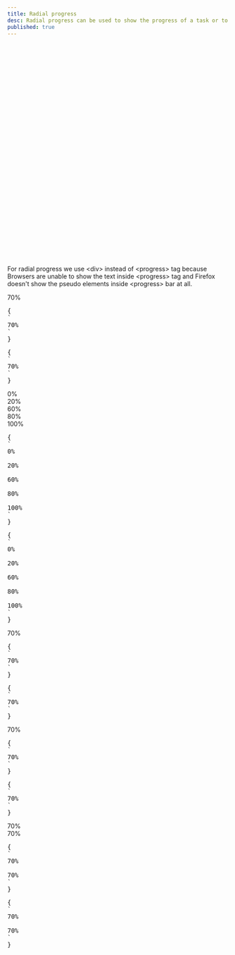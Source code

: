 ```yaml
---
title: Radial progress
desc: Radial progress can be used to show the progress of a task or to show the passing of time.
published: true
---
```


<script>
  import Component from "@components/Component.svelte"
  import ClassTable from "@components/ClassTable.svelte"
  import Translate from "@components/Translate.svelte"
  import { prefix } from '$lib/stores';
  import { replace } from '$lib/actions';
</script>

<Translate text="Radial progress needs `--value` CSS variable to work.<br />To change the size, use `--size` CSS variable which has a default value of `4rem`.<br />To change the thickness, use `--thickness` CSS variable which is 10% of the size by default.<br />" />

<div class="alert alert-info text-sm">
  <svg xmlns="http://www.w3.org/2000/svg" fill="none" viewBox="0 0 24 24" class="stroke-info-content flex-shrink-0 w-6 h-6"><path stroke-linecap="round" stroke-linejoin="round" stroke-width="2" d="M13 16h-1v-4h-1m1-4h.01M21 12a9 9 0 11-18 0 9 9 0 0118 0z"></path></svg>
  For radial progress we use &lt;div&gt; instead of &lt;progress&gt; tag because Browsers are unable to show the text inside &lt;progress&gt; tag and Firefox doesn't show the pseudo elements inside &lt;progress&gt; bar at all.
</div>

<ClassTable
data="{[
  { type:'component', class: 'radial-progress', desc: 'Shows a radial progress' },
]}"
/>

<Component title="Radial progress">
<div class="radial-progress" style="--value:70;">70%</div>
<pre slot="html" use:replace={{ to: $prefix }}>{
`<div class="$$radial-progress" style="--value:70;">70%</div>`
}</pre>
<pre slot="jsx" use:replace={{ to: $prefix }}>{
`<div className="$$radial-progress" style={{"--value":70}}>70%</div>`
}</pre>
</Component>

<Component title="Different values">
<div class="radial-progress" style="--value:0;">0%</div>
<div class="radial-progress" style="--value:20;">20%</div>
<div class="radial-progress" style="--value:60;">60%</div>
<div class="radial-progress" style="--value:80;">80%</div>
<div class="radial-progress" style="--value:100;">100%</div>
<pre slot="html" use:replace={{ to: $prefix }}>{
`<div class="$$radial-progress" style="--value:0;">0%</div>
<div class="$$radial-progress" style="--value:20;">20%</div>
<div class="$$radial-progress" style="--value:60;">60%</div>
<div class="$$radial-progress" style="--value:80;">80%</div>
<div class="$$radial-progress" style="--value:100;">100%</div>`
}</pre>
<pre slot="jsx" use:replace={{ to: $prefix }}>{
`<div className="$$radial-progress" style={{"--value":0}}>0%</div>
<div className="$$radial-progress" style={{"--value":20}}>20%</div>
<div className="$$radial-progress" style={{"--value":60}}>60%</div>
<div className="$$radial-progress" style={{"--value":80}}>80%</div>
<div className="$$radial-progress" style={{"--value":100}}>100%</div>`
}</pre>
</Component>

<Component title="Custom color">
<div class="radial-progress text-primary" style="--value:70;">70%</div>
<pre slot="html" use:replace={{ to: $prefix }}>{
`<div class="$$radial-progress text-primary" style="--value:70;">70%</div>`
}</pre>
<pre slot="jsx" use:replace={{ to: $prefix }}>{
`<div className="$$radial-progress text-primary" style={{"--value":70}}>70%</div>`
}</pre>
</Component>

<Component title="With background color and border">
<div class="radial-progress bg-primary text-primary-content border-4 border-primary" style="--value:70;">70%</div>
<pre slot="html" use:replace={{ to: $prefix }}>{
`<div class="$$radial-progress bg-primary text-primary-content border-4 border-primary" style="--value:70;">70%</div>`
}</pre>
<pre slot="jsx" use:replace={{ to: $prefix }}>{
`<div className="$$radial-progress bg-primary text-primary-content border-4 border-primary" style={{"--value":70}}>70%</div>`
}</pre>
</Component>

<Component title="Custom size and custom thickness">
<div class="radial-progress" style="--value:70; --size:12rem; --thickness: 2px;">70%</div>
<div class="radial-progress" style="--value:70; --size:12rem; --thickness: 2rem;">70%</div>
<pre slot="html" use:replace={{ to: $prefix }}>{
`<div class="$$radial-progress" style="--value:70; --size:12rem; --thickness: 2px;">70%</div>
<div class="$$radial-progress" style="--value:70; --size:12rem; --thickness: 2rem;">70%</div>`
}</pre>
<pre slot="jsx" use:replace={{ to: $prefix }}>{
`<div className="$$radial-progress" style={{ "--value": "70", "--size": "12rem", "--thickness": "2px" }}>70%</div>
<div className="$$radial-progress" style={{ "--value": "70", "--size": "12rem", "--thickness": "2rem" }}>70%</div>`
}</pre>
</Component>
